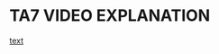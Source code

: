 # TA7 VIDEO EXPLANATION

[text](https://drive.google.com/drive/folders/17lcvq4ygHna6psWvTMgg_x7zRMiSs9tA?usp=sharing)

